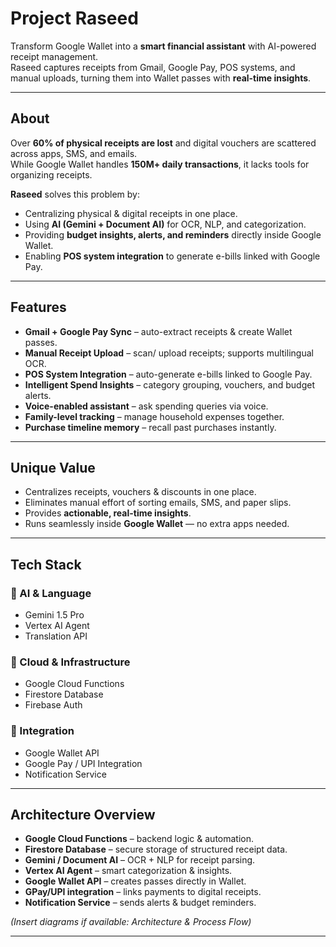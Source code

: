 # Project Raseed

Transform Google Wallet into a **smart financial assistant** with AI-powered receipt management.  
Raseed captures receipts from Gmail, Google Pay, POS systems, and manual uploads, turning them into Wallet passes with **real-time insights**.

---

## About

Over **60% of physical receipts are lost** and digital vouchers are scattered across apps, SMS, and emails.  
While Google Wallet handles **150M+ daily transactions**, it lacks tools for organizing receipts.

**Raseed** solves this problem by:
- Centralizing physical & digital receipts in one place.  
- Using **AI (Gemini + Document AI)** for OCR, NLP, and categorization.  
- Providing **budget insights, alerts, and reminders** directly inside Google Wallet.  
- Enabling **POS system integration** to generate e-bills linked with Google Pay.  

---

## Features

- **Gmail + Google Pay Sync** – auto-extract receipts & create Wallet passes.  
- **Manual Receipt Upload** – scan/ upload receipts; supports multilingual OCR.  
- **POS System Integration** – auto-generate e-bills linked to Google Pay.  
- **Intelligent Spend Insights** – category grouping, vouchers, and budget alerts.  
- **Voice-enabled assistant** – ask spending queries via voice.  
- **Family-level tracking** – manage household expenses together.  
- **Purchase timeline memory** – recall past purchases instantly.  

---

## Unique Value

- Centralizes receipts, vouchers & discounts in one place.  
- Eliminates manual effort of sorting emails, SMS, and paper slips.  
- Provides **actionable, real-time insights**.  
- Runs seamlessly inside **Google Wallet** — no extra apps needed.  

---

## Tech Stack

### 🔹 AI & Language
- Gemini 1.5 Pro  
- Vertex AI Agent  
- Translation API  

### 🔹 Cloud & Infrastructure
- Google Cloud Functions  
- Firestore Database  
- Firebase Auth  

### 🔹 Integration
- Google Wallet API  
- Google Pay / UPI Integration  
- Notification Service  

---

## Architecture Overview

- **Google Cloud Functions** – backend logic & automation.  
- **Firestore Database** – secure storage of structured receipt data.  
- **Gemini / Document AI** – OCR + NLP for receipt parsing.  
- **Vertex AI Agent** – smart categorization & insights.  
- **Google Wallet API** – creates passes directly in Wallet.  
- **GPay/UPI integration** – links payments to digital receipts.  
- **Notification Service** – sends alerts & budget reminders.  

*(Insert diagrams if available: Architecture & Process Flow)*

---

